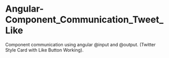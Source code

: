 # Angular-Component_Communication_Tweet_Like
Component communication using angular @input and @output. (Twitter Style Card with Like Button Working).
